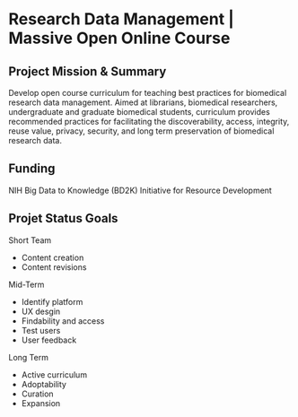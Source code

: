 # Research Data Management | Massive Open Online Course

## Project Mission & Summary
Develop open course curriculum for teaching best practices for biomedical research data management. Aimed at librarians, biomedical researchers, undergraduate and graduate biomedical students, curriculum provides recommended practices for facilitating the discoverability, access, integrity, reuse value, privacy, security, and long term preservation of biomedical research data.

## Funding 
NIH Big Data to Knowledge (BD2K) Initiative for Resource Development

## Projet Status Goals
Short Team
- Content creation
- Content revisions

Mid-Term
- Identify platform
- UX desgin
- Findability and access
- Test users
- User feedback

Long Term
- Active curriculum
- Adoptability
- Curation
- Expansion
